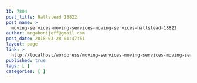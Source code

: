 ```yaml
---
ID: 7804
post_title: Hallstead 18822
post_name: >
  moving-services-moving-services-moving-services-hallstead-18822
author: mrgabonijeff@gmail.com
post_date: 2018-03-28 01:47:51
layout: page
link: >
  http://localhost/wordpress/moving-services-moving-services-moving-services-hallstead-18822/
published: true
tags: [ ]
categories: [ ]
---
```

